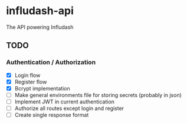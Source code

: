 # infludash-api

The API powering Infludash

## TODO

### Authentication / Authorization

- [x] Login flow
- [x] Register flow
- [x] Bcrypt implementation
- [ ] Make general environments file for storing secrets (probably in json)
- [ ] Implement JWT in current authentication
- [ ] Authorize all routes except login and register
- [ ] Create single response format
